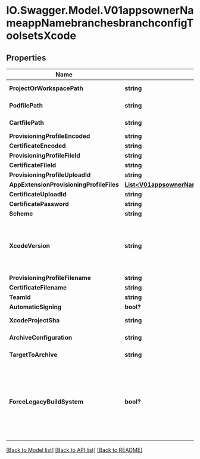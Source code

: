 # IO.Swagger.Model.V01appsownerNameappNamebranchesbranchconfigToolsetsXcode
## Properties

Name | Type | Description | Notes
------------ | ------------- | ------------- | -------------
**ProjectOrWorkspacePath** | **string** | Xcode project/workspace path | [optional] 
**PodfilePath** | **string** | Path to CococaPods file, if present | [optional] 
**CartfilePath** | **string** | Path to Carthage file, if present | [optional] 
**ProvisioningProfileEncoded** | **string** |  | [optional] 
**CertificateEncoded** | **string** |  | [optional] 
**ProvisioningProfileFileId** | **string** |  | [optional] 
**CertificateFileId** | **string** |  | [optional] 
**ProvisioningProfileUploadId** | **string** |  | [optional] 
**AppExtensionProvisioningProfileFiles** | [**List&lt;V01appsownerNameappNamebranchesbranchconfigToolsetsXcodeAppExtensionProvisioningProfileFiles&gt;**](V01appsownerNameappNamebranchesbranchconfigToolsetsXcodeAppExtensionProvisioningProfileFiles.md) |  | [optional] 
**CertificateUploadId** | **string** |  | [optional] 
**CertificatePassword** | **string** |  | [optional] 
**Scheme** | **string** |  | [optional] 
**XcodeVersion** | **string** | Xcode version used to build. Available versions can be found in \&quot;/xcode_versions\&quot; API. Default is latest stable version, at the time when the configuration is set. | [optional] 
**ProvisioningProfileFilename** | **string** |  | [optional] 
**CertificateFilename** | **string** |  | [optional] 
**TeamId** | **string** |  | [optional] 
**AutomaticSigning** | **bool?** |  | [optional] 
**XcodeProjectSha** | **string** | The selected pbxproject hash to the repositroy | [optional] 
**ArchiveConfiguration** | **string** | The build configuration of the target to archive | [optional] 
**TargetToArchive** | **string** | The target id of the selected scheme to archive | [optional] 
**ForceLegacyBuildSystem** | **bool?** | Setting this to true forces the build to use Xcode legacy build system. Otherwise, the setting from workspace settings is used. By default new build system is used if workspace setting is not committed to the repository. Only used for iOS React Native app, with Xcode 10.  | [optional] 

[[Back to Model list]](../README.md#documentation-for-models) [[Back to API list]](../README.md#documentation-for-api-endpoints) [[Back to README]](../README.md)

